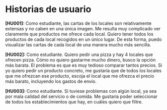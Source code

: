 # Historias de usuario

**[HU001]:** Como estudiante, las cartas de los locales son relativamente extensas y no caben en una única imagen. Me resulta muy complicado ver claramente que productos me ofrece cada local. Quiero tener todos los productos de cada local recogidos en un único lugar. De esta forma, puedo visualizar las cartas de cada local de una manera mucho más sencilla.

**[HU002]:** Como estudiante. Quiero pedir una pizza y hay 4 locales que ofrecen pizza. Cómo no quiero gastarme mucho dinero, busco la opción más barata. El problema es que es muy tedioso comparar tantos precios. 
Si yo quiero pedir un producto concreto, me gustaría que de todos los locales que me ofrezcan ese producto, escoja el local que me ofrezca el precio más barato, incluyendo los gastos de envío.

**[HU003]:** Como estudiante. Si tuviese problemas con algún local, ya sea por mala calidad del servicio o de comida. Me gustaría poder seleccionar de todos los establecimientos que hay, en cuáles quiero que filtre.